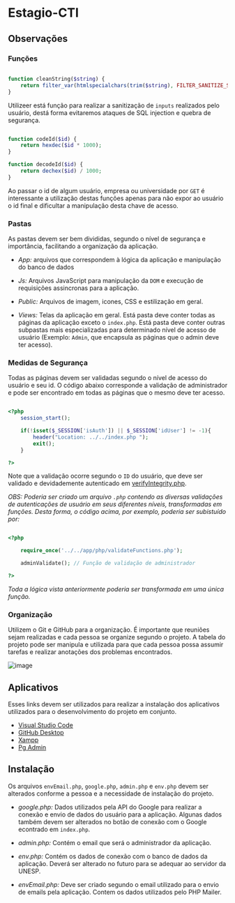 # Estagio-CTI

## Observações

### Funções

```PHP

function cleanString($string) {
    return filter_var(htmlspecialchars(trim($string), FILTER_SANITIZE_STRING));
}

```

Utilizeer está função para realizar a sanitização de `inputs` realizados pelo usuário, destá forma evitaremos ataques de SQL injection e quebra de segurança. 

```PHP

function codeId($id) {
    return hexdec($id * 1000);
}

function decodeId($id) {
    return dechex($id) / 1000;
}

```

Ao passar o id de algum usuário, empresa ou universidade por `GET` é interessante a utilização destas funções apenas para não expor ao usuário o id final e dificultar a manipulação desta chave de acesso. 

### Pastas 

As pastas devem ser bem divididas, segundo o nível de segurança e importância, facilitando a organização da aplicação. 

- *App:*
arquivos que correspondem à lógica da aplicação e manipulação do banco de dados

- *Js:*
Arquivos JavaScript para manipulação da `DOM` e execução de requisições assincronas para a aplicação.

- *Public:*
Arquivos de imagem, icones, CSS e estilização em geral.

- *Views:*
Telas da aplicação em geral. Está pasta deve conter todas as páginas da aplicação exceto o `index.php`. Está pasta deve conter outras subpastas mais especializadas para determinado nível de acesso de usuário (Exemplo: `Admin`, que encapsula as páginas que o admin deve ter acesso). 

### Medidas de Segurança

Todas as páginas devem ser validadas segundo o nível de acesso do usuário e seu id. O código abaixo corresponde a validação de administrador e pode ser encontrado em todas as páginas que o mesmo deve ter acesso.

```PHP

<?php
    session_start();

    if(!isset($_SESSION['isAuth']) || $_SESSION['idUser'] != -1){
        header("Location: ../../index.php ");
        exit();
    }

?>

```

Note que a validação ocorre segundo o `ID` do usuário, que deve ser validado e devidademente autenticado em [verifyIntegrity.php](https://github.com/GabrielNicolim/Estagio-UNESP/blob/main/TUC21/app/php/google/verifyIntegrity.php). 

*OBS: Poderia ser criado um arquivo `.php` contendo as diversas validações de autenticações de usuário em seus diferentes níveis, transformadas em funções. Desta forma, o código acima, por exemplo, poderia ser subistuído por:*

```PHP

<?php

    require_once('../../app/php/validateFunctions.php');

    adminValidate(); // Função de validação de administrador

?>

```

*Toda a lógica vista anteriormente poderia ser transformada em uma única função.*

### Organização

Utilizem o Git e GitHub para a organização. É importante que reuniões sejam realizadas e cada pessoa se organize segundo o projeto. A tabela do projeto pode ser manipula e utilizada para que cada pessoa possa assumir tarefas e realizar anotações dos problemas encontrados. 

![image](https://user-images.githubusercontent.com/69210720/130323951-b98cd0a7-4fee-4282-98f0-757ed33917eb.png)

## Aplicativos

Esses links devem ser utilizados para realizar a instalação dos aplicativos utilizados para o desenvolvimento do projeto em conjunto.

- [Visual Studio Code](https://code.visualstudio.com/download)
- [GitHub Desktop](https://desktop.github.com/)
- [Xampp](https://www.apachefriends.org/download.html)
- [Pg Admin](https://www.pgadmin.org/download/)

## Instalação 

Os arquivos `envEmail.php`, `google.php`, `admin.php` e `env.php` devem ser alterados conforme a pessoa e a necessidade de instalação do projeto.

- *google.php:*
    Dados utilizados pela API do Google para realizar a conexão e envio de dados do usuário para a aplicação. Algunas dados também devem ser alterados no botão de conexão com o Google econtrado em `index.php`.

- *admin.php:*
    Contém o email que será o administrador da aplicação.

- *env.php:*
    Contém os dados de conexão com o banco de dados da aplicação. Deverá ser alterado no futuro para se adequar ao servidor da UNESP. 

- *envEmail.php:*
    Deve ser criado segundo o email utilizado para o envio de emails pela aplicação. Contem os dados utilizados pelo PHP Mailer.

